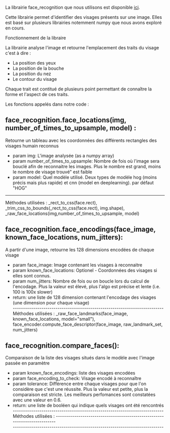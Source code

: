 La librairie face_recognition que nous utilisons est disponible [ici](https://github.com/ageitgey/face_recognition).

Cette librairie permet d'identifier des visages présents sur une image. Elles est basé sur plusieurs librairies notemment numpy que nous avons exploré en cours.

Fonctionnement de la libraire

La librairie analyse l'image et retourne l'emplacement des traits du visage c'est à dire :
- La position des yeux
- La position de la bouche
- La position du nez
- Le contour du visage

Chaque trait est contitué de plusieurs point permettant de connaître la forme et l'aspect de ces traits.

Les fonctions appelés dans notre code : </br>

  ## face_recognition.face_locations(img, number_of_times_to_upsample, model) : </br>
 
   Retourne un tableau avec les coordonnées des différents rectangles des visages humain reconnus
   - param img: L'image analysée (as a numpy array)
   - param number_of_times_to_upsample: Nombre de fois où l'image sera bouclé afin de reconnaitre les images. Plus le nombre est grand, moins le nombre de visage trouvé" est faible
   - param model: Quel modèle utilisé. Deux types de modèle hog (moins précis mais plus rapide) et cnn (model en deeplearning). par défaut "HOG"
  -------------------------------------------------------------------------- 
  Méthodes utilisées : _rect_to_css(face.rect), _trim_css_to_bounds(_rect_to_css(face.rect), img.shape), _raw_face_locations(img,number_of_times_to_upsample, model)
    
   
  ## face_recognition.face_encodings(face_image, known_face_locations, num_jitters): </br>
  A partir d'une image, retourne les 128 dimensions encodées de chaque visage 
  - param face_image: Image contenant les visages à reconnaitre
  - param known_face_locations: Optionel - Coordonnées des visages si elles sont connus.
  - param num_jitters: Nombre de fois ou on boucle lors du calcul de l'encodage. Plus la valeur est élevé, plus l'algo est précise et lente (i.e. 100 is 100x slower)
  - return: une liste de 128 dimension contenant l'encodage des visages (une dimension pour chaque visage)  
  -------------------------------------------------------------------------- </br>
  Méthodes utilisées : _raw_face_landmarks(face_image, known_face_locations, model="small"), face_encoder.compute_face_descriptor(face_image, raw_landmark_set, num_jitters)
  
  ## face_recognition.compare_faces(): </br>
  Comparaison de la liste des visages situés dans le modèle avec l'image passée en paramètre
  - param known_face_encodings: liste des visages encodées
  - param face_encoding_to_check: Visage encodé à reconnaître
  - param tolerance: Différence entre chaque visages pour que l'on considère que c'est une réussite. Plus la valeur est petite, plus la comparaison est stricte. Les meilleurs perfomances sont constatées avec une valeur en 0.6.
  - return: une liste de booléen qui indique quels visages ont été rencontrés
  -------------------------------------------------------------------------- </br>
  Méthodes utilisées :
  -------------------------------------------------------------------------- </br>
  -------------------------------------------------------------------------- </br>
